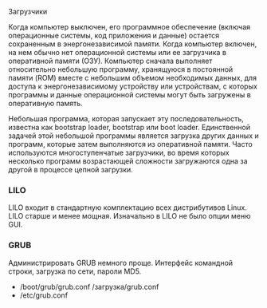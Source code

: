 Загрузчики

Когда компьютер выключен, его программное обеспечение (включая операционные системы, код приложения и данные) остается сохраненным в энергонезависимой памяти. Когда компьютер включен, на нем обычно нет операционной системы или ее загрузчика в оперативной памяти (ОЗУ). Компьютер сначала выполняет относительно небольшую программу, хранящуюся в постоянной памяти (ROM) вместе с небольшим объемом необходимых данных, для доступа к энергонезависимому устройству или устройствам, с которых программы и данные операционной системы могут быть загружены в оперативную память.

Небольшая программа, которая запускает эту последовательность, известна как bootstrap loader, bootstrap или boot loader. Единственной задачей этой небольшой программы является загрузка других данных и программ, которые затем выполняются из оперативной памяти. Часто используются многоступенчатые загрузчики, во время которых несколько программ возрастающей сложности загружаются одна за другой в процессе цепной загрузки.

### LILO

LILO входит в стандартную комплектацию всех дистрибутивов Linux. LILO старше и менее мощная. Изначально в LILO не было опции меню GUI.

### GRUB

Администрировать GRUB немного проще. Интерфейс командной строки, загрузка по сети, пароли MD5.

- /boot/grub/grub.conf /загрузка/grub.conf
- /etc/grub.conf

